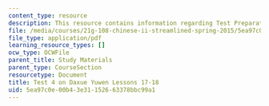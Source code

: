 ```yaml
---
content_type: resource
description: This resource contains information regarding Test Preparation.
file: /media/courses/21g-108-chinese-ii-streamlined-spring-2015/5ea97c0e00b43e31152663378bbc99a1_MIT21G_108S15_Test4Format.pdf
file_type: application/pdf
learning_resource_types: []
ocw_type: OCWFile
parent_title: Study Materials
parent_type: CourseSection
resourcetype: Document
title: Test 4 on Daxue Yuwen Lessons 17-18
uid: 5ea97c0e-00b4-3e31-1526-63378bbc99a1
---
```

